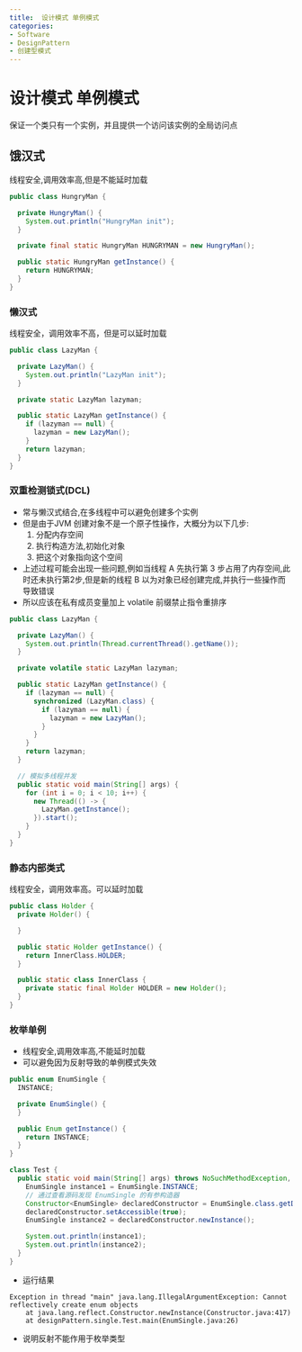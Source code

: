 ```yaml
---
title:  设计模式 单例模式
categories:
- Software
- DesignPattern
- 创建型模式
---
```

#  设计模式 单例模式

保证一个类只有一个实例，并且提供一个访问该实例的全局访问点

## 饿汉式

线程安全,调用效率高,但是不能延时加载

```java
public class HungryMan {

  private HungryMan() {
    System.out.println("HungryMan init");
  }

  private final static HungryMan HUNGRYMAN = new HungryMan();

  public static HungryMan getInstance() {
    return HUNGRYMAN;
  }
}
```

### 懒汉式

线程安全，调用效率不高，但是可以延时加载

```java
public class LazyMan {

  private LazyMan() {
    System.out.println("LazyMan init");
  }

  private static LazyMan lazyman;

  public static LazyMan getInstance() {
    if (lazyman == null) {
      lazyman = new LazyMan();
    }
    return lazyman;
  }
}
```

### 双重检测锁式(DCL)

- 常与懒汉式结合,在多线程中可以避免创建多个实例
- 但是由于JVM 创建对象不是一个原子性操作，大概分为以下几步:
  1. 分配内存空间
  2. 执行构造方法,初始化对象
  3. 把这个对象指向这个空间
- 上述过程可能会出现一些问题,例如当线程 A 先执行第 3 步占用了内存空间,此时还未执行第2步,但是新的线程 B 以为对象已经创建完成,并执行一些操作而导致错误
- 所以应该在私有成员变量加上 volatile 前缀禁止指令重排序

```java
public class LazyMan {

  private LazyMan() {
    System.out.println(Thread.currentThread().getName());
  }

  private volatile static LazyMan lazyman;

  public static LazyMan getInstance() {
    if (lazyman == null) {
      synchronized (LazyMan.class) {
        if (lazyman == null) {
          lazyman = new LazyMan();
        }
      }
    }
    return lazyman;
  }

  // 模拟多线程并发
  public static void main(String[] args) {
    for (int i = 0; i < 10; i++) {
      new Thread(() -> {
        LazyMan.getInstance();
      }).start();
    }
  }
}
```

### 静态内部类式

线程安全，调用效率高。可以延时加载

```java
public class Holder {
  private Holder() {

  }

  public static Holder getInstance() {
    return InnerClass.HOLDER;
  }

  public static class InnerClass {
    private static final Holder HOLDER = new Holder();
  }
}
```

### 枚举单例

- 线程安全,调用效率高,不能延时加载
- 可以避免因为反射导致的单例模式失效

```java
public enum EnumSingle {
  INSTANCE;

  private EnumSingle() {
  }

  public Enum getInstance() {
    return INSTANCE;
  }
}

class Test {
  public static void main(String[] args) throws NoSuchMethodException, IllegalAccessException, InvocationTargetException, InstantiationException {
    EnumSingle instance1 = EnumSingle.INSTANCE;
    // 通过查看源码发现 EnumSingle 的有参构造器
    Constructor<EnumSingle> declaredConstructor = EnumSingle.class.getDeclaredConstructor(String.class, int.class);
    declaredConstructor.setAccessible(true);
    EnumSingle instance2 = declaredConstructor.newInstance();

    System.out.println(instance1);
    System.out.println(instance2);
  }
}
```

- 运行结果

```
Exception in thread "main" java.lang.IllegalArgumentException: Cannot reflectively create enum objects
	at java.lang.reflect.Constructor.newInstance(Constructor.java:417)
	at designPattern.single.Test.main(EnumSingle.java:26)
```

- 说明反射不能作用于枚举类型